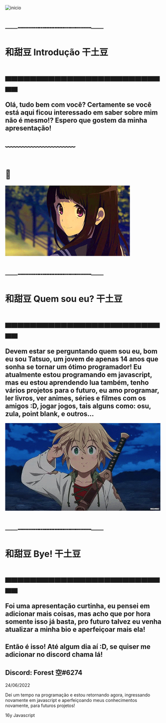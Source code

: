 ![inicio](https://github.com/Tatsuoo/Tatsuo/blob/master/inicio.gif) 
# ──┈┈┈┄┄╌╌╌╌┄┄┈┈┈──
# 和甜豆 Introdução 干土豆
# ▄▄▄▄▄▄▄▄▄▄▄▄▄▄▄▄▄▄▄▄▄▄▄▄▄▄▄
## Olá, tudo bem com você? Certamente se você está aqui ficou interessado em saber sobre mim não é mesmo!? Espero que gostem da minha apresentação!    
# ﹋﹋﹋﹋﹋﹋﹋﹋
# :rose:
![me](https://github.com/Tatsuoo/Tatsuo/blob/master/me.gif)
# ──┈┈┈┄┄╌╌╌╌┄┄┈┈┈──
# 和甜豆 Quem sou eu? 干土豆
# ▄▄▄▄▄▄▄▄▄▄▄▄▄▄▄▄▄▄▄▄▄▄▄▄▄▄▄
## Devem estar se perguntando quem sou eu, bom eu sou Tatsuo, um jovem de apenas 14 anos que sonha se tornar um ótimo programador! Eu atualmente estou programando em javascript, mas eu estou aprendendo lua também, tenho vários projetos para o futuro, eu amo programar, ler livros, ver animes, séries e filmes com os amigos :D, jogar jogos, tais alguns como: osu, zula, point blank, e outros...
![end](https://github.com/Tatsuoo/Tatsuo/blob/master/end.gif)
# ──┈┈┈┄┄╌╌╌╌┄┄┈┈┈──
# 和甜豆 Bye! 干土豆
# ▄▄▄▄▄▄▄▄▄▄▄▄▄▄▄▄▄▄▄▄▄▄▄▄▄▄▄
## Foi uma apresentação curtinha, eu pensei em adicionar mais coisas, mas acho que por hora somente isso já basta, pro futuro talvez eu venha atualizar a minha bio e aperfeiçoar mais ela! 
## Então é isso! Até algum dia aí :D, se quiser me adicionar no discord chama lá!
## Discord: Forest 空#6274

24/06/2022

Dei um tempo na programação e estou retornando agora, ingressando novamente em javascript e aperfeiçoando meus conhecimentos novamente, para futuros projetos!

16y
Javascript
